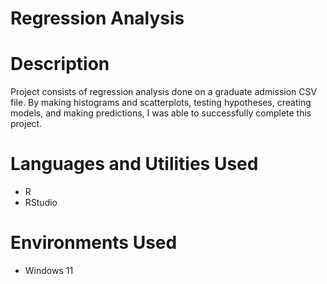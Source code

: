 # Regression Analysis

# Description
Project consists of regression analysis done on a graduate admission CSV file. By making histograms and scatterplots, testing hypotheses, creating models, and making predictions, I was able to successfully complete this project.

# Languages and Utilities Used
- R
- RStudio

# Environments Used
- Windows 11
